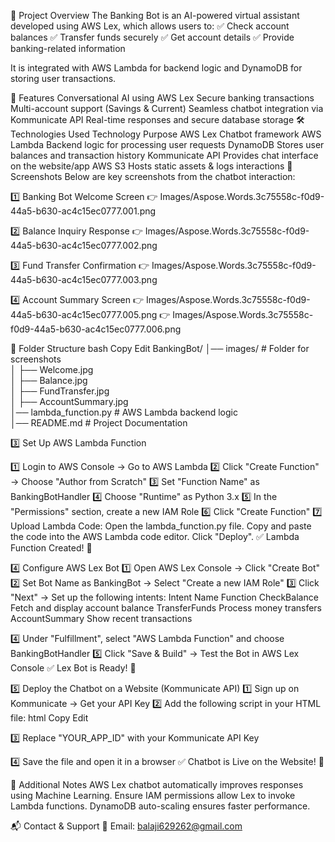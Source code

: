 📌 Project Overview
The Banking Bot is an AI-powered virtual assistant developed using AWS Lex, which allows users to:
✅ Check account balances
✅ Transfer funds securely
✅ Get account details
✅ Provide banking-related information

It is integrated with AWS Lambda for backend logic and DynamoDB for storing user transactions.

🚀 Features
Conversational AI using AWS Lex
Secure banking transactions
Multi-account support (Savings & Current)
Seamless chatbot integration via Kommunicate API
Real-time responses and secure database storage
🛠️ Technologies Used
Technology	Purpose
AWS Lex	Chatbot framework
AWS Lambda	Backend logic for processing user requests
DynamoDB	Stores user balances and transaction history
Kommunicate API	Provides chat interface on the website/app
AWS S3	Hosts static assets & logs interactions
📸 Screenshots
Below are key screenshots from the chatbot interaction:

1️⃣ Banking Bot Welcome Screen
👉 Images/Aspose.Words.3c75558c-f0d9-44a5-b630-ac4c15ec0777.001.png

2️⃣ Balance Inquiry Response
👉 Images/Aspose.Words.3c75558c-f0d9-44a5-b630-ac4c15ec0777.002.png

3️⃣ Fund Transfer Confirmation
👉 Images/Aspose.Words.3c75558c-f0d9-44a5-b630-ac4c15ec0777.003.png

4️⃣ Account Summary Screen
👉 Images/Aspose.Words.3c75558c-f0d9-44a5-b630-ac4c15ec0777.005.png
👉 Images/Aspose.Words.3c75558c-f0d9-44a5-b630-ac4c15ec0777.006.png

📂 Folder Structure
bash
Copy
Edit
BankingBot/
│── images/                 # Folder for screenshots  
│   ├── Welcome.jpg  
│   ├── Balance.jpg  
│   ├── FundTransfer.jpg  
│   ├── AccountSummary.jpg  
│── lambda_function.py       # AWS Lambda backend logic  
│── README.md                # Project Documentation  

3️⃣ Set Up AWS Lambda Function

1️⃣ Login to AWS Console → Go to AWS Lambda
2️⃣ Click "Create Function" → Choose "Author from Scratch"
3️⃣ Set "Function Name" as BankingBotHandler
4️⃣ Choose "Runtime" as Python 3.x
5️⃣ In the "Permissions" section, create a new IAM Role
6️⃣ Click "Create Function"
7️⃣ Upload Lambda Code:
Open the lambda_function.py file.
Copy and paste the code into the AWS Lambda code editor.
Click "Deploy".
✅ Lambda Function Created! 🎉

4️⃣ Configure AWS Lex Bot
1️⃣ Open AWS Lex Console → Click "Create Bot"
2️⃣ Set Bot Name as BankingBot → Select "Create a new IAM Role"
3️⃣ Click "Next" → Set up the following intents:
Intent Name	Function
CheckBalance	Fetch and display account balance
TransferFunds	Process money transfers
AccountSummary	Show recent transactions

4️⃣ Under "Fulfillment", select "AWS Lambda Function" and choose BankingBotHandler
5️⃣ Click "Save & Build" → Test the Bot in AWS Lex Console
✅ Lex Bot is Ready! 🎉

5️⃣ Deploy the Chatbot on a Website (Kommunicate API)
1️⃣ Sign up on Kommunicate → Get your API Key
2️⃣ Add the following script in your HTML file:
html
Copy
Edit
<script type="text/javascript">
  (function(d, m){
    var kommunicateSettings = {
      "appId": "YOUR_APP_ID",
      "popupWidget": true,
      "automaticChatOpenOnNavigation": true
    };
    var s = document.createElement("script"); 
    s.type = "text/javascript"; 
    s.async = true;
    s.src = "https://widget.kommunicate.io/v2/kommunicate.app";
    var h = document.getElementsByTagName("head")[0]; 
    h.appendChild(s);
    window.kommunicate = m; 
    m._globals = kommunicateSettings;
  })(document, window.kommunicate || {});
</script>

3️⃣ Replace "YOUR_APP_ID" with your Kommunicate API Key

4️⃣ Save the file and open it in a browser
✅ Chatbot is Live on the Website! 🎉

📝 Additional Notes
AWS Lex chatbot automatically improves responses using Machine Learning.
Ensure IAM permissions allow Lex to invoke Lambda functions.
DynamoDB auto-scaling ensures faster performance.

📬 Contact & Support
📧 Email: balaji629262@gmail.com

